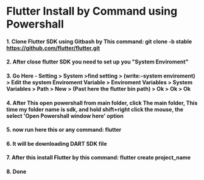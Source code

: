 # Flutter Install by Command using Powershall

#### 1. Clone Flutter SDK using Gitbash by This command: git clone -b stable https://github.com/flutter/flutter.git

#### 2. After close flutter SDK you need to set up you "System Enviroment"

#### 3. Go Here - Setting > System >find setting > (write:-system enviroment) > Edit the system Enviroment Variable >  Enviroment Variables > System Variables > Path > New > (Past here the flutter bin path) > Ok  > Ok > Ok

#### 4. After This open powershall from main folder, click The main folder, This time my folder name is sdk, and hold shift+right click the mouse, the select 'Open Powershall window here' option

#### 5. now run here this or any command: flutter

#### 6. It will be downloading DART SDK file

#### 7. After this install Flutter by this command: flutter create project_name

#### 8. Done











